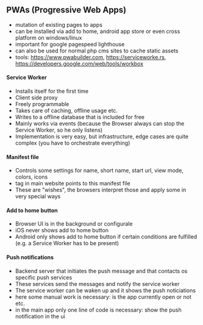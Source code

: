 ## PWAs (Progressive Web Apps)
- mutation of existing pages to apps
- can be installed via add to home, android app store or even cross platform on windows/linux
- important for google pagespeed lighthouse
- can also be used for normal php cms sites to cache static assets
- tools: https://www.pwabuilder.com, https://serviceworke.rs, https://developers.google.com/web/tools/workbox

#### Service Worker
- Installs itself for the first time
- Client side proxy
- Freely programmable
- Takes care of caching, offline usage etc.
- Writes to a offline database that is included for free
- Mainly works via events (because the Browser always can stop the Service Worker, so he only listens)
- Implementation is very easy, but infrastructure, edge cases are quite complex (you have to orchestrate everything)

#### Manifest file
- Controls some settings for name, short name, start url, view mode, colors, icons
- <link> tag in main website points to this manifest file
- These are "wishes", the browsers interpret those and apply some in very special ways

#### Add to home button
- Browser UI is in the background or configurale
- iOS never shows add to home button
- Android only shows add to home button if certain conditions are fulfilled (e.g. a Service Worker has to be present)

#### Push notifications
- Backend server that initiates the push message and that contacts os specific push services
- These services send the messages and notify the service worker
- The service worker can be waken up and it shows the push noticiations
- here some manual work is necessary: is the app currently open or not etc.
- in the main app only one line of code is necessary: show the push notification in the ui
